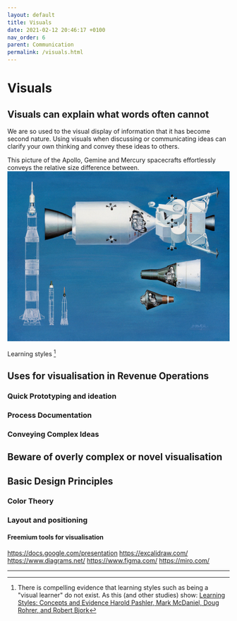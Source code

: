 ```yaml
---
layout: default
title: Visuals
date: 2021-02-12 20:46:17 +0100
nav_order: 6
parent: Communication
permalink: /visuals.html
---
```


# Visuals

## Visuals can explain what words often cannot
We are so used to the visual display of information that it has become second nature. Using visuals when discussing or communicating ideas can clarify your own thinking and convey these ideas to others. 

This picture of the Apollo, Gemine and Mercury spacecrafts effortlessly conveys the relative size difference between.
![nasa spacecraft comparison](/assets/img/nasa.jpg)

Learning styles [^1]

## Uses for visualisation in Revenue Operations
### Quick Prototyping and ideation


### Process Documentation


### Conveying Complex Ideas


## Beware of overly complex or novel visualisation


## Basic Design Principles
### Color Theory


### Layout and positioning



#### Freemium tools for visualisation
https://docs.google.com/presentation
https://excalidraw.com/
https://www.diagrams.net/
https://www.figma.com/
https://miro.com/

---
[^1]: There is compelling evidence that learning styles such as being a "visual learner" do not exist. As this (and other studies) show: [Learning Styles: Concepts and Evidence
Harold Pashler, Mark McDaniel, Doug Rohrer, and Robert Bjork](https://www.trans-pareo.com/uploads/4/5/3/5/4535377/learningstylesstudy.pdf)